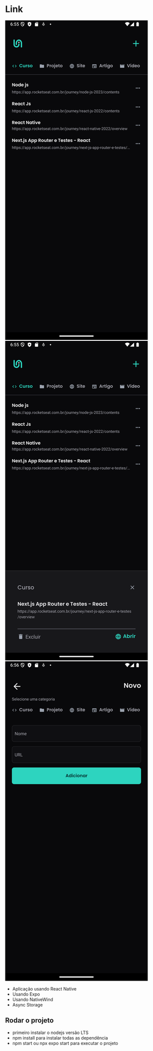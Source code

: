

# Link 
![preview](./.github/images/home.png)
![preview](./.github/images/modal.png)
![preview](./.github/images/form.png)

- Aplicação usando React Native
- Usando Expo
- Usando NativeWind
- Async Storage

## Rodar o projeto

- primeiro instalar o nodejs versão LTS
- npm install para instalar todas as dependência
- npm start ou npx  expo  start para executar o projeto 